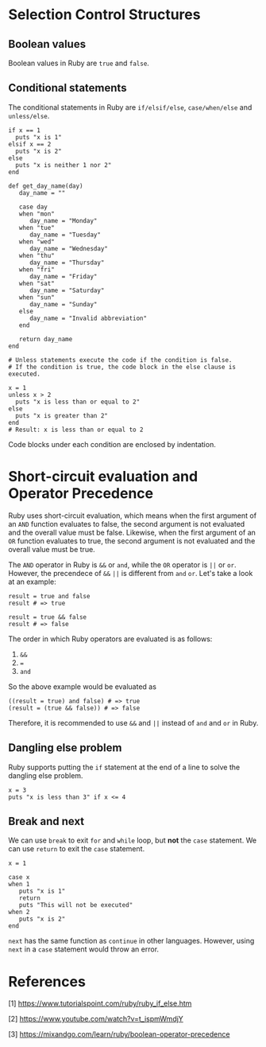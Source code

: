 # Selection Control Structures

## Boolean values

Boolean values in Ruby are `true` and `false`.

## Conditional statements

The conditional statements in Ruby are `if/elsif/else`, `case/when/else` and `unless/else`.

```
if x == 1
  puts "x is 1"
elsif x == 2
  puts "x is 2"
else
  puts "x is neither 1 nor 2"
end
```

```
def get_day_name(day)
   day_name = ""

   case day
   when "mon"
      day_name = "Monday"
   when "tue"
      day_name = "Tuesday"
   when "wed"
      day_name = "Wednesday"
   when "thu"
      day_name = "Thursday"
   when "fri"
      day_name = "Friday"
   when "sat"
      day_name = "Saturday"
   when "sun"
      day_name = "Sunday"
   else
      day_name = "Invalid abbreviation"
   end

   return day_name
end
```

```
# Unless statements execute the code if the condition is false.
# If the condition is true, the code block in the else clause is executed.

x = 1
unless x > 2
  puts "x is less than or equal to 2"
else
  puts "x is greater than 2"
end
# Result: x is less than or equal to 2
```

Code blocks under each condition are enclosed by indentation.

# Short-circuit evaluation and Operator Precedence

Ruby uses short-circuit evaluation, which means when the first argument of an `AND` function evaluates to false, the second argument is not evaluated and the overall value must be false. Likewise, when the first argument of an `OR` function evaluates to true, the second argument is not evaluated and the overall value must be true.

The `AND` operator in Ruby is `&&` or `and`, while the `OR` operator is `||` or `or`. However, the precendece of `&&` `||` is different from `and` `or`. Let's take a look at an example:

```
result = true and false
result # => true

result = true && false
result # => false
```

The order in which Ruby operators are evaluated is as follows:

1. `&&`
2. `=`
3. `and`

So the above example would be evaluated as

```
((result = true) and false) # => true
(result = (true && false)) # => false
```

Therefore, it is recommended to use `&&` and `||` instead of `and` and `or` in Ruby.

## Dangling else problem

Ruby supports putting the `if` statement at the end of a line to solve the dangling else problem.

```
x = 3
puts "x is less than 3" if x <= 4
```

## Break and next

We can use `break` to exit `for` and `while` loop, but **not** the `case` statement. We can use `return` to exit the `case` statement.

```
x = 1

case x
when 1
   puts "x is 1"
   return
   puts "This will not be executed"
when 2
   puts "x is 2"
end
```

`next` has the same function as `continue` in other languages. However, using `next` in a `case` statement would throw an error.

# References

[1] https://www.tutorialspoint.com/ruby/ruby_if_else.htm

[2] https://www.youtube.com/watch?v=t_ispmWmdjY

[3] https://mixandgo.com/learn/ruby/boolean-operator-precedence
